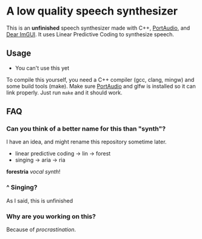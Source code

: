 # A low quality speech synthesizer

This is an **unfinished** speech synthesizer made with C\+\+, [PortAudio](https://www.portaudio.com/), and [Dear ImGUI](https://www.dearimgui.com/). It uses Linear Predictive Coding to synthesize speech.

## Usage

- You can't use this yet

To compile this yourself, you need a C++ compiler (gcc, clang, mingw) and some build tools (make). Make sure [PortAudio](https://www.portaudio.com/) and glfw is installed so it can link properly. Just run `make` and it should work.

## FAQ

### Can you think of a better name for this than "synth"?

I have an idea, and might rename this repository sometime later.

- linear predictive coding &rarr; lin &rarr; forest
- singing &rarr; aria &rarr; ria

**forestria** *vocal synth*!

### ^ Singing?

As I said, this is unfinished

### Why are you working on this?

Because of *procrastination*.

